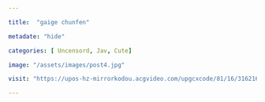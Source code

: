 ```yaml
---

title:  "gaige chunfen"

metadate: "hide"

categories: [ Uncensord, Jav, Cute]

image: "/assets/images/post4.jpg"

visit: "https://upos-hz-mirrorkodou.acgvideo.com/upgcxcode/81/16/31621681/31621681-1-6.mp4?e=ig8euxZM2rNcNbug7WdVtWug7WdVNEVEuCIv29hEn0l5QK==&deadline=1546606872&gen=playurl&nbs=1&oi=1899458251&os=kodou&platform=html5&trid=21fc4232bda3475aaf9d426ff6a25ebc&uipk=5&upsig=8079953eee19f22d4f9dbc092e65c212"

---
```




